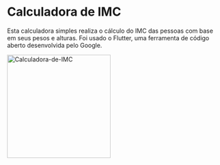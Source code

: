 # Calculadora de IMC

Esta calculadora simples realiza o cálculo do IMC das pessoas com base em seus pesos e alturas. Foi usado o Flutter, uma ferramenta de código aberto desenvolvida pelo Google.


<img width="242" alt="Calculadora-de-IMC" src="https://user-images.githubusercontent.com/36830591/80055388-e4490280-84f7-11ea-8af7-8e69d46db3a0.PNG">

